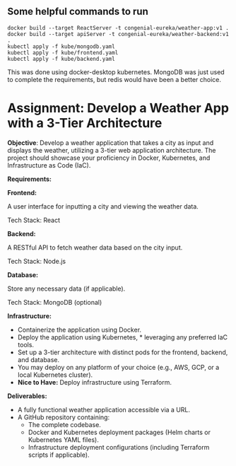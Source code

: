 ## Some helpful commands to run

```
docker build --target ReactServer -t congenial-eureka/weather-app:v1 .
docker build --target apiServer -t congenial-eureka/weather-backend:v1 .
kubectl apply -f kube/mongodb.yaml
kubectl apply -f kube/frontend.yaml
kubectl apply -f kube/backend.yaml
```

This was done using docker-desktop kubernetes. MongoDB was just used to complete the requirements, but redis would have been a better choice.

# Assignment: Develop a Weather App with a 3-Tier Architecture

**Objective**: Develop a weather application that takes a city as input and displays the weather, utilizing a 3-tier web application architecture. The project should showcase your proficiency in Docker, Kubernetes, and Infrastructure as Code (IaC).

**Requirements:**

**Frontend:**

A user interface for inputting a city and viewing the weather data.

Tech Stack: React

**Backend:**

A RESTful API to fetch weather data based on the city input.

Tech Stack: Node.js

**Database:**

Store any necessary data (if applicable).

Tech Stack: MongoDB (optional)

**Infrastructure:**

* Containerize the application using Docker.
* Deploy the application using Kubernetes, * leveraging any preferred IaC tools.
* Set up a 3-tier architecture with distinct pods for the frontend, backend, and database.
* You may deploy on any platform of your choice (e.g., AWS, GCP, or a local Kubernetes cluster).
* **Nice to Have:** Deploy infrastructure using Terraform.

**Deliverables:**

* A fully functional weather application accessible via a URL.
* A GitHub repository containing: 
  * The complete codebase.
  * Docker and Kubernetes deployment packages (Helm charts or Kubernetes YAML files).
  * Infrastructure deployment configurations (including Terraform scripts if applicable).